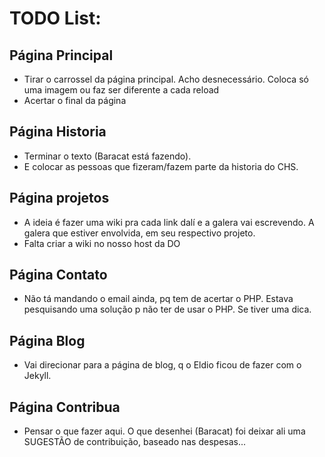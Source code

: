 TODO List:
==========

Página Principal
----------------
* Tirar o carrossel da página principal. Acho desnecessário. Coloca só uma imagem ou faz ser diferente a cada reload
* Acertar o final da página

Página Historia
---------------
* Terminar o texto (Baracat está fazendo).
* E colocar as pessoas que fizeram/fazem parte da historia do CHS.

Página projetos
---------------
* A ideia é fazer uma wiki pra cada link dalí e a galera vai escrevendo. A galera que estiver envolvida, em seu respectivo projeto.
* Falta criar a wiki no nosso host da DO

Página Contato
--------------
* Não tá mandando o email ainda, pq tem de acertar o PHP. Estava pesquisando uma solução p não ter de usar o PHP. Se tiver uma dica.

Página Blog
-----------
* Vai direcionar para a página de blog, q o Eldio ficou de fazer com o Jekyll.

Página Contribua
----------------
* Pensar o que fazer aqui. O que desenhei (Baracat) foi deixar ali uma SUGESTÃO de contribuição, baseado nas despesas...
